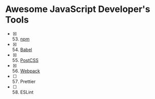 # Awesome JavaScript Developer's Tools

- [x] 53. [npm](./53-npm.md)
- [x] 54. [Babel](./54-babel.md)
- [x] 55. [PostCSS](./55-postcss.md)
- [x] 56. [Webpack](./56-webpack.md)
- [ ] 57. Prettier
- [ ] 58. ESLint

